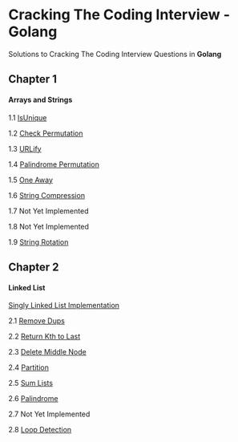 # Cracking The Coding Interview - Golang
Solutions to Cracking The Coding Interview Questions in **Golang**

## Chapter 1
#### Arrays and Strings
1.1 [IsUnique](https://github.com/procrypt/CrackingTheCodingInterview-Golang/blob/master/Ch-1-Arrays-and-Strings/1.1-IsUnique/isUnique.go)

1.2 [Check Permutation](https://github.com/procrypt/CrackingTheCodingInterview-Golang/blob/master/Ch-1-Arrays-and-Strings/1.2-Check-Permutation/checkPermutation.go)

1.3 [URLify](https://github.com/procrypt/CrackingTheCodingInterview-Golang/blob/master/Ch-1-Arrays-and-Strings/1.3-URLify/URLify.go)

1.4 [Palindrome Permutation](https://github.com/procrypt/CrackingTheCodingInterview-Golang/blob/master/Ch-1-Arrays-and-Strings/1.4-Palindrome-Permutation/palindromePermutation.go)

1.5 [One Away](https://github.com/procrypt/CrackingTheCodingInterview-Golang/blob/master/Ch-1-Arrays-and-Strings/1.5-One-Away/oneAway.go)

1.6 [String Compression](https://github.com/procrypt/CrackingTheCodingInterview-Golang/blob/master/Ch-1-Arrays-and-Strings/1.6-String-Compression/stringCompression.go)

1.7 Not Yet Implemented 

1.8 Not Yet Implemented 

1.9 [String Rotation](https://github.com/procrypt/CrackingTheCodingInterview-Golang/blob/master/Ch-1-Arrays-and-Strings/1.9-String-Rotation/stringRotation.go)

## Chapter 2
#### Linked List
[Singly Linked List Implementation](https://github.com/procrypt/CrackingTheCodingInterview-Golang/blob/master/Ch-2-LinkedList/SinglyLinkedList/singlyLinkedList.go)

2.1 [Remove Dups](https://github.com/procrypt/CrackingTheCodingInterview-Golang/blob/master/Ch-2-LinkedList/2.1-Remove-Dups/removeDups.go)

2.2 [Return Kth to Last](https://github.com/procrypt/CrackingTheCodingInterview-Golang/blob/master/Ch-2-LinkedList/2.2-Return-Kth-to-Last/returnKthToLast.go)

2.3 [Delete Middle Node](https://github.com/procrypt/CrackingTheCodingInterview-Golang/blob/master/Ch-2-LinkedList/2.3-Delete-Middle-Node/deleteMiddleNode.go)

2.4 [Partition](https://github.com/procrypt/CrackingTheCodingInterview-Golang/blob/master/Ch-2-LinkedList/2.4-Partition/Partition.go)

2.5 [Sum Lists](https://github.com/procrypt/CrackingTheCodingInterview-Golang/blob/master/Ch-2-LinkedList/2.5-Sum-Lists/sumLists.go)

2.6 [Palindrome](https://github.com/procrypt/CrackingTheCodingInterview-Golang/blob/master/Ch-2-LinkedList/2.6-Palindrome/palindrome.go)

2.7 Not Yet Implemented

2.8 [Loop Detection](https://github.com/procrypt/CrackingTheCodingInterview-Golang/blob/master/Ch-2-LinkedList/2.8-Loop-Detection/loopDetection.go)
